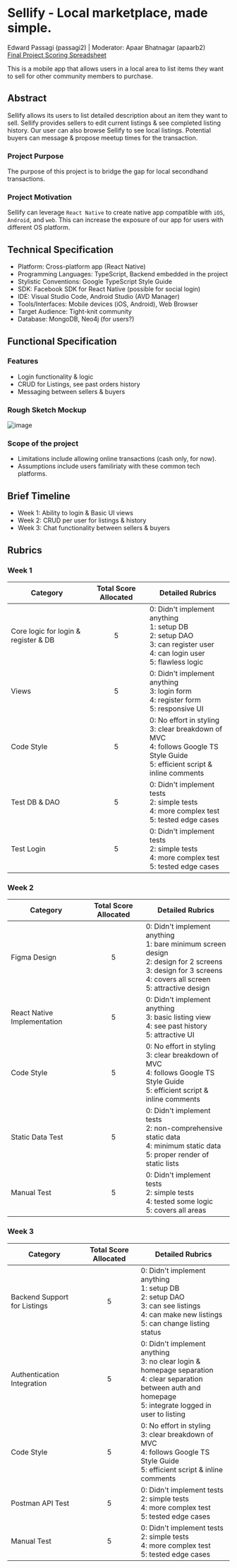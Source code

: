 # Sellify - Local marketplace, made simple.

Edward Passagi (passagi2) | Moderator: Apaar Bhatnagar (apaarb2)<br>
[Final Project Scoring Spreadsheet](https://docs.google.com/spreadsheets/d/18xnSFo8pKuuRWNJisH3NZ9PlIAUQobTHAluzzjQXqaA/edit?usp=sharing)

This is a mobile app that allows users in a local area to list items they want to sell for other community members to purchase.

## Abstract

Sellify allows its users to list detailed description about an item they want to sell. Sellify provides sellers to edit current listings & see completed listing history. Our user can also browse Sellify to see local listings. Potential buyers can message & propose meetup times for the transaction.

### Project Purpose

The purpose of this project is to bridge the gap for local secondhand transactions.

### Project Motivation

Sellify can leverage `React Native` to create native app compatible with `iOS`, `Android`, and `web`. This can increase the exposure of our app for users with different OS platform.

## Technical Specification

- Platform: Cross-platform app (React Native)
- Programming Languages: TypeScript, Backend embedded in the project
- Stylistic Conventions: Google TypeScript Style Guide
- SDK: Facebook SDK for React Native (possible for social login)
- IDE: Visual Studio Code, Android Studio (AVD Manager)
- Tools/Interfaces: Mobile devices (iOS, Android), Web Browser
- Target Audience: Tight-knit community
- Database: MongoDB, Neo4j (for users?)

## Functional Specification

### Features

- Login functionality & logic
- CRUD for Listings, see past orders history
- Messaging between sellers & buyers

### Rough Sketch Mockup

![image](/uploads/0b63c14d0959ee2d32ab1fb00b7fe1c9/image.png)

### Scope of the project

- Limitations include allowing online transactions (cash only, for now).
- Assumptions include users familiriaty with these common tech platforms.

## Brief Timeline

- Week 1: Ability to login & Basic UI views
- Week 2: CRUD per user for listings & history
- Week 3: Chat functionality between sellers & buyers

## Rubrics

### Week 1

| Category                             | Total Score Allocated | Detailed Rubrics                                                                                                                        |
| ------------------------------------ | :-------------------: | --------------------------------------------------------------------------------------------------------------------------------------- |
| Core logic for login & register & DB |           5           | 0: Didn't implement anything <br> 1: setup DB <br> 2: setup DAO <br> 3: can register user <br> 4: can login user <br> 5: flawless logic |
| Views                                |           5           | 0: Didn't implement anything <br> 3: login form <br> 4: register form <br> 5: responsive UI                                             |
| Code Style                           |           5           | 0: No effort in styling <br> 3: clear breakdown of MVC <br> 4: follows Google TS Style Guide <br> 5: efficient script & inline comments |
| Test DB & DAO                        |           5           | 0: Didn't implement tests <br> 2: simple tests <br> 4: more complex test <br> 5: tested edge cases                                      |
| Test Login                           |           5           | 0: Didn't implement tests <br> 2: simple tests <br> 4: more complex test <br> 5: tested edge cases                                      |

### Week 2

| Category                    | Total Score Allocated | Detailed Rubrics                                                                                                                                                              |
| --------------------------- | :-------------------: | ----------------------------------------------------------------------------------------------------------------------------------------------------------------------------- |
| Figma Design                |           5           | 0: Didn't implement anything <br> 1: bare minimum screen design <br> 2: design for 2 screens <br> 3: design for 3 screens <br> 4: covers all screen <br> 5: attractive design |
| React Native Implementation |           5           | 0: Didn't implement anything <br> 3: basic listing view <br> 4: see past history <br> 5: attractive UI                                                                        |
| Code Style                  |           5           | 0: No effort in styling <br> 3: clear breakdown of MVC <br> 4: follows Google TS Style Guide <br> 5: efficient script & inline comments                                       |
| Static Data Test            |           5           | 0: Didn't implement tests <br> 2: non-comprehensive static data <br> 4: minimum static data <br> 5: proper render of static lists                                             |
| Manual Test                 |           5           | 0: Didn't implement tests <br> 2: simple tests <br> 4: tested some logic <br> 5: covers all areas                                                                             |

### Week 3

| Category                     | Total Score Allocated | Detailed Rubrics                                                                                                                                                         |
| ---------------------------- | :-------------------: | ------------------------------------------------------------------------------------------------------------------------------------------------------------------------ |
| Backend Support for Listings |           5           | 0: Didn't implement anything <br> 1: setup DB <br> 2: setup DAO <br> 3: can see listings <br> 4: can make new listings <br> 5: can change listing status                 |
| Authentication Integration   |           5           | 0: Didn't implement anything <br> 3: no clear login & homepage separation <br> 4: clear separation between auth and homepage <br> 5: integrate logged in user to listing |
| Code Style                   |           5           | 0: No effort in styling <br> 3: clear breakdown of MVC <br> 4: follows Google TS Style Guide <br> 5: efficient script & inline comments                                  |
| Postman API Test             |           5           | 0: Didn't implement tests <br> 2: simple tests <br> 4: more complex test <br> 5: tested edge cases                                                                       |
| Manual Test                  |           5           | 0: Didn't implement tests <br> 2: simple tests <br> 4: more complex test <br> 5: tested edge cases                                                                       |
